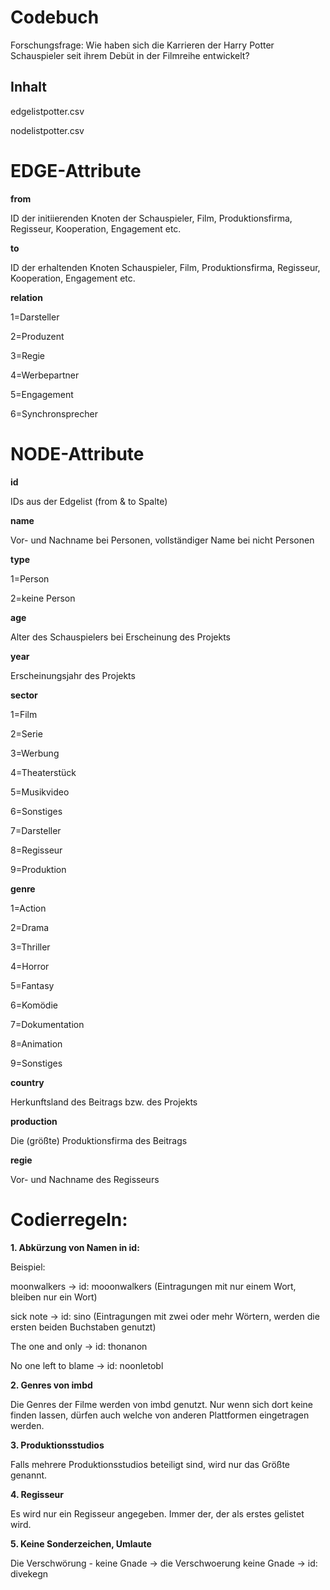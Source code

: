 # Codebuch
Forschungsfrage: Wie haben sich die Karrieren der Harry Potter Schauspieler seit ihrem Debüt in der Filmreihe entwickelt?

## Inhalt 

edgelistpotter.csv 

nodelistpotter.csv

# EDGE-Attribute

**from**

ID der initiierenden Knoten der Schauspieler, Film, Produktionsfirma, Regisseur, Kooperation, Engagement etc.

**to**

ID der erhaltenden Knoten Schauspieler, Film, Produktionsfirma, Regisseur, Kooperation, Engagement etc.

**relation**

1=Darsteller

2=Produzent

3=Regie

4=Werbepartner

5=Engagement

6=Synchronsprecher

# NODE-Attribute

**id**

IDs aus der Edgelist (from & to Spalte)


**name**

Vor- und Nachname bei Personen, vollständiger Name bei nicht Personen


**type**

1=Person 

2=keine Person 


**age**

Alter des Schauspielers bei Erscheinung des Projekts


**year**

Erscheinungsjahr des Projekts


**sector**

1=Film

2=Serie

3=Werbung

4=Theaterstück

5=Musikvideo

6=Sonstiges

7=Darsteller

8=Regisseur

9=Produktion


**genre**

1=Action

2=Drama

3=Thriller

4=Horror

5=Fantasy

6=Komödie

7=Dokumentation

8=Animation

9=Sonstiges


**country**

Herkunftsland des Beitrags bzw. des Projekts


**production**

Die (größte) Produktionsfirma des Beitrags


**regie**

Vor- und Nachname des Regisseurs



# Codierregeln: 

**1. Abkürzung von Namen in id:**

Beispiel:

moonwalkers -> id: mooonwalkers (Eintragungen mit nur einem Wort, bleiben nur ein Wort) 

sick note -> id: sino (Eintragungen mit zwei oder mehr Wörtern, werden die ersten beiden Buchstaben genutzt) 

The one and only -> id: thonanon

No one left to blame -> id: noonletobl

**2. Genres von imbd** 

Die Genres der Filme werden von imbd genutzt. Nur wenn sich dort keine finden lassen, dürfen auch welche von anderen Plattformen eingetragen werden.

**3. Produktionsstudios** 

Falls mehrere Produktionsstudios beteiligt sind, wird nur das Größte genannt.

**4. Regisseur**

Es wird nur ein Regisseur angegeben. Immer der, der als erstes gelistet wird. 

**5. Keine Sonderzeichen, Umlaute** 

Die Verschwörung - keine Gnade -> die Verschwoerung keine Gnade -> id: divekegn
